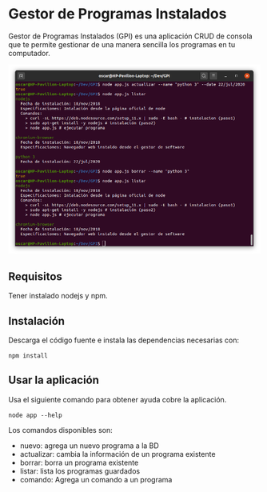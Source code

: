 # Gestor de Programas Instalados

Gestor de Programas Instalados (GPI) es una aplicación CRUD de consola que te permite gestionar de una manera sencilla los programas en tu computador.

![Imagen de la aplicación](https://raw.githubusercontent.com/OscarUrielCZ/GPI/master/assets/imagen.png)

## Requisitos

Tener instalado nodejs y npm.

## Instalación

Descarga el código fuente e instala las dependencias necesarias con:
```
npm install
```

## Usar la aplicación

Usa el siguiente comando para obtener ayuda cobre la aplicación.
```
node app --help
```

Los comandos disponibles son:
- nuevo: agrega un nuevo programa a la BD
- actualizar: cambia la información de un programa existente
- borrar: borra un programa existente
- listar: lista los programas guardados
- comando: Agrega un comando a un programa